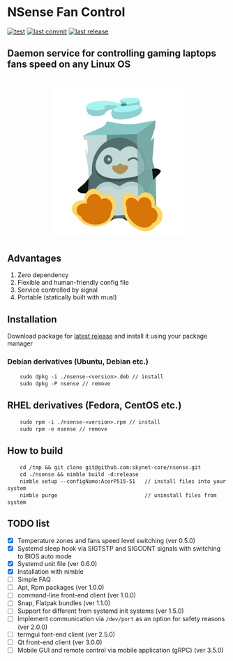 # NSense Fan Control

[![test](https://img.shields.io/github/workflow/status/skynet-core/nord-sense/test?style=for-the-badge)](https://github.com/skynet-core/nord-sense/actions?query=workflow%3Atest)
[![last commit](https://img.shields.io/github/last-commit/skynet-core/nord-sense?style=for-the-badge)](https://github.com/skynet-core/nord-sense/releases/latest)
[![last release](https://img.shields.io/github/release-date/skynet-core/nord-sense?color=red&logoColor=green&style=for-the-badge)](https://github.com/skynet-core/nord-sense/releases/latest)

## Daemon service for controlling gaming laptops fans speed on any Linux OS
<h1 align="center">
        <img src="./cold.svg" alt="NSense Logo" width="306" height="344"/>
</p>

## Advantages

1. Zero dependency
2. Flexible and human-friendly config file
3. Service controlled by signal
4. Portable (statically built with musl)


## Installation

Download package for [latest release](https://github.com/skynet-core/nsense/releases/latest) and install it using your package manager 

### Debian derivatives (Ubuntu, Debian etc.)

        sudo dpkg -i ./nsense-<version>.deb // install
        sudo dpkg -P nsense // remove

## RHEL derivatives (Fedora, CentOS etc.)

        sudo rpm -i ./nsense-<version>.rpm // install
        sudo rpm -e nsense // remove
## How to build

        cd /tmp && git clone git@github.com:skynet-core/nsense.git
        cd ./nsense && nimble build -d:release
        nimble setup --configName:AcerP515-51   // install files into your system
        nimble purge                            // uninstall files from system

## TODO list

- [x] Temperature zones and fans speed level switching (ver 0.5.0)
- [x] Systemd sleep hook via SIGTSTP and SIGCONT signals with switching to BIOS auto mode
- [x] Systemd unit file (ver 0.6.0)
- [x] Installation with nimble
- [ ] Simple FAQ 
- [ ] Apt, Rpm packages (ver 1.0.0)
- [ ] command-line front-end client (ver 1.0.0)
- [ ] Snap, Flatpak bundles (ver 1.1.0)
- [ ] Support for different from systemd init systems (ver 1.5.0)
- [ ] Implement communication via `/dev/port` as an option for safety reasons (ver 2.0.0)
- [ ] termgui font-end client (ver 2.5.0)
- [ ] Qt front-end client (ver 3.0.0)
- [ ] Mobile GUI and remote control via mobile application (gRPC) (ver 3.5.0)
